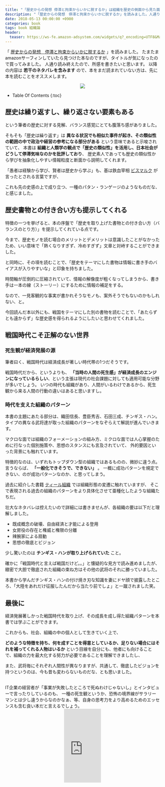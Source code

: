 ```yaml
---
title: "「歴史からの発想 停滞と拘束からいかに脱するか」は組織を歴史の側面から見た面白い一冊だった"
description: "「歴史からの発想　停滞と拘束からいかに脱するか」を読みました。人通り読み終えたので、所感を書きたいと思います。以降の内容は 若干のネタバレを含みますので、本をまだ読まれていない方は、先に本を読むことをオススメします。"
date: 2018-05-13 00:00:00 +0900
categories: book
tags: book 組織論
header:
  teaser: https://ws-fe.amazon-adsystem.com/widgets/q?_encoding=UTF8&MarketPlace=JP&ASIN=4532192161&ServiceVersion=20070822&ID=AsinImage&WS=1&Format=_SL250_&tag=soudegesu-22
---
```


「 [歴史からの発想　停滞と拘束からいかに脱するか](https://www.amazon.co.jp/gp/product/4532192161/ref=as_li_tl?ie=UTF8&camp=247&creative=1211&creativeASIN=4532192161&linkCode=as2&tag=soudegesu-22&linkId=5513b5e79762b891cc2f9498116b17fa) 」を読みました。
たまたまamazonサーフィンしていたら見つけた本なのですが、タイトルが気になったので買ってみました。
人通り読み終えたので、所感を書きたいと思います。
以降の内容は **若干のネタバレを含みます** ので、本をまだ読まれていない方は、先に本を読むことをオススメします。

<div style="text-align: center">
<a target="_blank"  href="https://www.amazon.co.jp/gp/product/4532192161/ref=as_li_tl?ie=UTF8&camp=247&creative=1211&creativeASIN=4532192161&linkCode=as2&tag=soudegesu-22&linkId=5513b5e79762b891cc2f9498116b17fa"><img border="0" src="//ws-fe.amazon-adsystem.com/widgets/q?_encoding=UTF8&MarketPlace=JP&ASIN=4532192161&ServiceVersion=20070822&ID=AsinImage&WS=1&Format=_SL250_&tag=soudegesu-22" ></a><img src="//ir-jp.amazon-adsystem.com/e/ir?t=soudegesu-22&l=am2&o=9&a=4532192161" width="1" height="1" border="0" alt="" style="border:none !important; margin:0px !important;" />
</div>

* Table Of Contents
{:toc}

## 歴史は繰り返すし、繰り返さない要素もある

という筆者の歴史に対する見解、バランス感覚にとても腹落ち感がありました。

そもそも「歴史は繰り返す」は **異なる状況でも相似た事件が起き、その類似性の範囲の中で政治や経営の参考になる部分がある** という意味であると示唆されていて、
本書は **組織と人類学の観点で「歴史の類似性」を活用し、日本社会がどうして停滞気味なのかを批評しており**、 歴史素人であっても歴史の類似性から学びを抽象化しやすい情報粒度と断面から説明してくれます。

「愚者は経験から学び、賢者は歴史から学ぶ」も、基は鉄血宰相 [ビスマルク](https://ja.wikipedia.org/wiki/%E3%82%AA%E3%83%83%E3%83%88%E3%83%BC%E3%83%BB%E3%83%95%E3%82%A9%E3%83%B3%E3%83%BB%E3%83%93%E3%82%B9%E3%83%9E%E3%83%AB%E3%82%AF) が言ったとされる言葉ですが、

これも先の史感の上で成り立つ、一種のパタン・ランゲージのようなものだな、と感じました。

## 歴史書物との付き合い方も提示してくれる

特徴の一つを挙げると、本の序盤で「歴史を取り上げた書物との付き合い方（バランスのとり方）」を提示してくれている点です。

今まで、歴史モノを読む場合のメリットとデメリットは意識したことがなかったため、いい意味で「熱くなりすぎず、冷めすぎず」文章と対峙することができました。

と同時に、その項を読むことで、「歴史をテーマにした書物は情報に書き手のバイアスが入りやすいな」と印象を持ちました。

時間軸が圧倒的に圧縮されていて、情報の解像度が粗くなってしまうから、書き手は一本の線（ストーリー）にするために情報の補足をする。

なので、一見客観的な事実が書かれそうなモノも、案外そうでもないのかもしれない、と。

今回読んだ本以外にも、戦国をテーマにした別の書物を読むことで、「あたらずとも遠からず」な歴史感を得られるようにしたいと思わせてくれました。

## 戦国時代こそ正解のない世界

### 死生観が経済発展の源

筆者曰く、戦国時代は経済成長が著しい時代帯の1つだそうです。

戦国時代だから、というよりも、 **「当時の人間の死生感」が経済成長のエンジンになっているらしい**、という主張は現代の社会課題に対しても適用可能な分野が多いでしょう。
いつの時代も組織があり、人間がいるわけであるから、死生観から来る人間の行動の違いはあると思いますし。

### 時代を支えた組織のパターン

本書の主題にあたる部分は、織田信長、豊臣秀吉、石田三成、チンギス・ハン。タイプの異なる武将達が取った組織のパターンをなぞらえて解説が進んでいきます。

マクロな面では組織のフォーメーションの組み方、ミクロな面では人心掌握のために行なった個別施策や、思想のスタンスにも言及されていて、
外的要因といった背景にも触れています。

特徴的なのは、いずれもトップダウン型の組織ではあるものの、微妙に違う点。言うならば、 **「一般化できそうで、できない」** 。
一概に成功パターンを規定できない、のが成功パターンなのか、と思ってしまう。

過去に紹介した書籍 [ティール組織](https://amzn.to/2wECaDt) では組織形態の変遷に触れていますが、
そこで表現される過去の組織のパターンをより具体化させて亜種化したような組織たちだ。

壮大なネタバレは控えたいので詳細には書きませんが、各組織の要は以下だと理解しました。

* 既成概念の破壊、自由経済と才能による登用
* 女房役の存在と権威と権限の分離
* 辣腕家による扇動
* 思想の徹底とビジョン

少し驚いたのは **チンギス・ハンが取り上げられていた** こと。

確かに「戦国時代と言えば戦国だけど。。」と懐疑的な見方で読み進めましたが、緻密で大胆で徹底された組織の束ね方はその他の武将のそれに勝っていました。

本書から学んだチンギス・ハンの付け焼き刃な知識を妻にドヤ顔で披露したところ、「大陸をあれだけ征服したんだから当たり前でしょ」と一蹴されました笑。

## 最後に

経済発展著しかった戦国時代を取り上げ、その成長を成し得た組織パターンを本書では学ぶことができます。

これからも、社会、組織の中の個人として生きていく上で、

**どのような特徴を持ち、何を成すことを得意としているか、足りない場合にはそれを補ってくれる人物はいるか**
という目線を自分にも、他者にも向けることで、組織の力を最大化する努力が必要であることを理解できましたし、

また、武将毎にそれぞれ人間性が異なりますが、共通して、徹底したビジョンを持つというのは、今も昔も変わらないものだな、とも思いました。

<br>
IT企業の経営者が「事業が失敗したところで死ぬわけじゃないし」とインタビューで言ったりしているのも、
一種の死生観というか、恐怖の境界線がサラリーマンとは少し違うからなのかなぁ、等、自身の思考力をより高めるためのエッセンスも含む良い本だと言えるでしょう。

<div style="text-align: center">
<iframe style="width:120px;height:240px;" marginwidth="0" marginheight="0" scrolling="no" frameborder="0" src="https://rcm-fe.amazon-adsystem.com/e/cm?ref=qf_sp_asin_til&t=soudegesu-22&m=amazon&o=9&p=8&l=as1&IS2=1&detail=1&asins=4532192161&linkId=b7ee298049b596b0b64c1d72c3b60d8b&bc1=ffffff&lt1=_blank&fc1=333333&lc1=0066c0&bg1=ffffff&f=ifr">
</iframe>
</div>